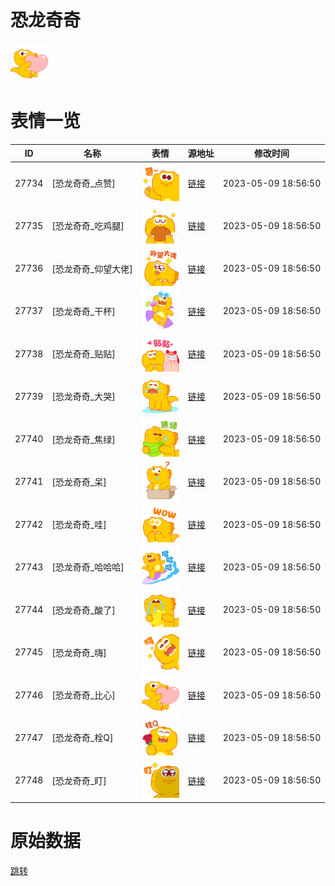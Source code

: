 # 恐龙奇奇

<img src="./cover.png" height="60" alt="cover" />

# 表情一览

|ID|名称|表情|源地址|修改时间|
|----|----|----|----|----|
|27734|[恐龙奇奇_点赞]|<img src="./pic/027734_%5B恐龙奇奇_点赞%5D.png" height="60" alt="点赞"/>|[链接](https://i0.hdslb.com/bfs/garb/f307c1ff5d534d48776db15cfdf40c2d3f33936b.png)|2023-05-09 18:56:50|
|27735|[恐龙奇奇_吃鸡腿]|<img src="./pic/027735_%5B恐龙奇奇_吃鸡腿%5D.png" height="60" alt="吃鸡腿"/>|[链接](https://i0.hdslb.com/bfs/garb/8a961b3cc29ac1ca016417bca2f7808fafd735ab.png)|2023-05-09 18:56:50|
|27736|[恐龙奇奇_仰望大佬]|<img src="./pic/027736_%5B恐龙奇奇_仰望大佬%5D.png" height="60" alt="仰望大佬"/>|[链接](https://i0.hdslb.com/bfs/garb/cca73fab77cbae7c2c0dc1d73c43f5dee22aaceb.png)|2023-05-09 18:56:50|
|27737|[恐龙奇奇_干杯]|<img src="./pic/027737_%5B恐龙奇奇_干杯%5D.png" height="60" alt="干杯"/>|[链接](https://i0.hdslb.com/bfs/garb/eed7bb401feb67079094f14e212de68fa4321399.png)|2023-05-09 18:56:50|
|27738|[恐龙奇奇_贴贴]|<img src="./pic/027738_%5B恐龙奇奇_贴贴%5D.png" height="60" alt="贴贴"/>|[链接](https://i0.hdslb.com/bfs/garb/e18d269fbcf8ccb35bc108043f10d2ac1a7a0fd3.png)|2023-05-09 18:56:50|
|27739|[恐龙奇奇_大哭]|<img src="./pic/027739_%5B恐龙奇奇_大哭%5D.png" height="60" alt="大哭"/>|[链接](https://i0.hdslb.com/bfs/garb/3f058d9a2f8ac76c86fa3226467b348f51609d2b.png)|2023-05-09 18:56:50|
|27740|[恐龙奇奇_焦绿]|<img src="./pic/027740_%5B恐龙奇奇_焦绿%5D.png" height="60" alt="焦绿"/>|[链接](https://i0.hdslb.com/bfs/garb/0d5744a68f500a0ad34947ca401688c95ba913fd.png)|2023-05-09 18:56:50|
|27741|[恐龙奇奇_呆]|<img src="./pic/027741_%5B恐龙奇奇_呆%5D.png" height="60" alt="呆"/>|[链接](https://i0.hdslb.com/bfs/garb/84d1fb051f06590d213d77028b594cca8308e42f.png)|2023-05-09 18:56:50|
|27742|[恐龙奇奇_哇]|<img src="./pic/027742_%5B恐龙奇奇_哇%5D.png" height="60" alt="哇"/>|[链接](https://i0.hdslb.com/bfs/garb/52a0d372e101cb30655178e582dc94a56eafec1b.png)|2023-05-09 18:56:50|
|27743|[恐龙奇奇_哈哈哈]|<img src="./pic/027743_%5B恐龙奇奇_哈哈哈%5D.png" height="60" alt="哈哈哈"/>|[链接](https://i0.hdslb.com/bfs/garb/08363709945480d0b33023cb0dbf1469e1dde138.png)|2023-05-09 18:56:50|
|27744|[恐龙奇奇_酸了]|<img src="./pic/027744_%5B恐龙奇奇_酸了%5D.png" height="60" alt="酸了"/>|[链接](https://i0.hdslb.com/bfs/garb/bbfe82476623a34bfae7500557e5dba3c3bfef3d.png)|2023-05-09 18:56:50|
|27745|[恐龙奇奇_嗨]|<img src="./pic/027745_%5B恐龙奇奇_嗨%5D.png" height="60" alt="嗨"/>|[链接](https://i0.hdslb.com/bfs/garb/a55eeb01e09d34bed5311da24e4c49ba4e6cb083.png)|2023-05-09 18:56:50|
|27746|[恐龙奇奇_比心]|<img src="./pic/027746_%5B恐龙奇奇_比心%5D.png" height="60" alt="比心"/>|[链接](https://i0.hdslb.com/bfs/garb/9a20404a5c28730d73eaef5a59e2d7aacc0b5cdb.png)|2023-05-09 18:56:50|
|27747|[恐龙奇奇_栓Q]|<img src="./pic/027747_%5B恐龙奇奇_栓Q%5D.png" height="60" alt="栓Q"/>|[链接](https://i0.hdslb.com/bfs/garb/c30e1f60e1a8c599f9a9940d435842091a27b679.png)|2023-05-09 18:56:50|
|27748|[恐龙奇奇_盯]|<img src="./pic/027748_%5B恐龙奇奇_盯%5D.png" height="60" alt="盯"/>|[链接](https://i0.hdslb.com/bfs/garb/d71411cdba1acbdb29b6f9c74a151b9662c4f301.png)|2023-05-09 18:56:50|

# 原始数据

[跳转](./raw.json)

